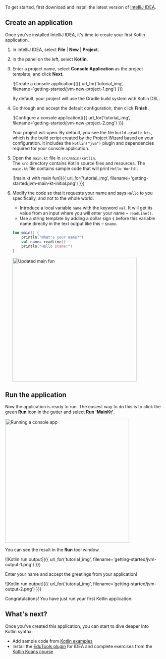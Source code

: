 [//]: # (title: Getting Started with IntelliJ IDEA)

To get started, first download and install the latest version of [IntelliJ IDEA](http://www.jetbrains.com/idea/download/index.html).

## Create an application

Once you've installed IntelliJ IDEA, it's time to create your first Kotlin application.

1. In IntelliJ IDEA, select **File** \| **New** \| **Project**.
2. In the panel on the left, select **Kotlin**.
3. Enter a project name, select **Console Application** as the project template, and click **Next**.

   ![Create a console application]({{ url_for('tutorial_img', filename='getting-started/jvm-new-project-1.png') }})

   By default, your project will use the Gradle build system with Kotlin DSL.

3. Go through and accept the default configuration, then click **Finish**.

   ![Configure a console application]({{ url_for('tutorial_img', filename='getting-started/jvm-new-project-2.png') }})

   Your project will open. By default, you see the file `build.gradle.kts`, which is the build script created by the Project
   Wizard based on your configuration. It includes the `kotlin("jvm")` plugin and dependencies required for your console application.

3. Open the `main.kt` file in `src/main/kotlin`.  
   The `src` directory contains Kotlin source files and resources. The `main.kt` file contains sample code that will print
   `Hello World!`.

   ![main.kt with main fun]({{ url_for('tutorial_img', filename='getting-started/jvm-main-kt-initial.png') }})

4. Modify the code so that it requests your name and says `Hello` to you specifically, and not to the whole world.

   * Introduce a local variable `name` with the keyword `val`. It will get its value from an input where you will enter your name – `readLine()`.
   * Use a string template by adding a dollar sign `$` before this variable name directly in the text output like this – `$name`.



   ```kotlin
   fun main() {
       println("What's your name?")
       val name= readLine()
       println("Hello $name!")
   }
   ```



   <img class="img-responsive" src="{{ url_for('tutorial_img', filename='getting-started/jvm-main-kt-updated.png') }}" alt="Updated main fun" width="400"/>

## Run the application

Now the application is ready to run. The easiest way to do this is to click the green __Run__ icon in the gutter and select __Run 'MainKt'__.

<img class="img-responsive" src="{{ url_for('tutorial_img', filename='getting-started/jvm-run-app.png') }}" alt="Running a console app" width="400"/>

You can see the result in the **Run** tool window.

![Kotlin run output]({{ url_for('tutorial_img', filename='getting-started/jvm-output-1.png') }})

Enter your name and accept the greetings from your application!

![Kotlin run output]({{ url_for('tutorial_img', filename='getting-started/jvm-output-2.png') }})

Congratulations! You have just run your first Kotlin application.

## What's next?

Once you’ve created this application, you can start to dive deeper into Kotlin syntax:

*   Add sample code from [Kotlin examples](https://play.kotlinlang.org/byExample/overview)
*   Install the [EduTools plugin](https://plugins.jetbrains.com/plugin/10081-edutools) for IDEA and complete exercises
    from the [Kotlin Koans course](https://www.jetbrains.com/help/education/learner-start-guide.html?section=Kotlin%20Koans)